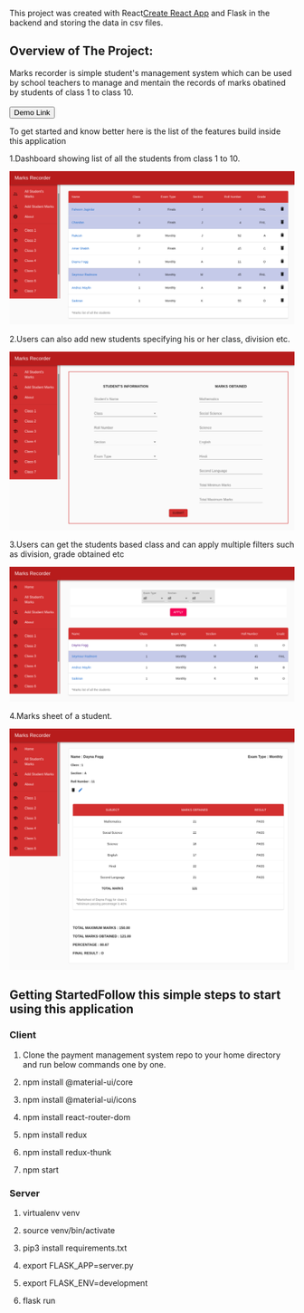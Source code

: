 This project was created  with  React[Create React App](https://github.com/facebook/create-react-app)
and Flask in the backend and storing the data in csv files.


## Overview of The Project:
Marks recorder is simple student's management system which can be used by school teachers to manage and mentain the records of marks obatined by students of class 1 to class 10.
<br>
<br>
<a href =  "http://marksrecorder.smullalkar.tech">
  <button style = "background:red,padding:5px">Demo Link</button>
</a>

To get started and know better here is the list of the features build inside this application

1.Dashboard showing list of all the students from class 1 to 10.
<p> <img src  = "/marks_recorder/public/allstudents.png"> </p>

2.Users can also add new students specifying his or her class, division etc.
<p> <img src  = "/marks_recorder/public/addstudentform.png"> </p>

3.Users can get the students based class and can apply multiple filters such as division, grade obtained etc
<p> <img src  = "/marks_recorder/public/class.png"> </p>

4.Marks sheet of a student.
<p> <img src  = "/marks_recorder/public/markscard.png"> </p>

## Getting StartedFollow this simple steps to start using this application

### Client

1.   Clone the payment management system repo to your home directory and run below commands one by one.

2.   npm install @material-ui/core

3.   npm install @material-ui/icons

4.   npm install react-router-dom

5.   npm install redux

6.   npm install redux-thunk

7.   npm start

### Server

1.   virtualenv venv

2.   source venv/bin/activate

3.   pip3 install requirements.txt

4.   export FLASK_APP=server.py

5.   export FLASK_ENV=development

4.   flask run

